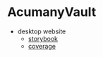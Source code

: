 # AcumanyVault

* desktop website
  * [storybook](./vault_desktop_website_storybook_doc/index.html)
  * [coverage](./vault_desktop_website_coverage_report/index.html)